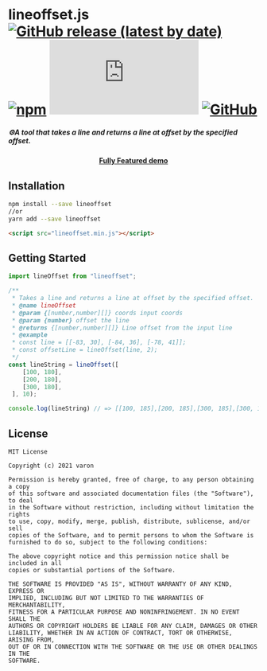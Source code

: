 lineoffset.js [![GitHub release (latest by date)](https://img.shields.io/github/v/release/cangshudada/lineOffset.svg?style=flat-square)](https://github.com/cangshudada/lineOffset/releases) [![npm](https://img.shields.io/npm/v/lineoffset.svg?style=flat-square)](https://www.npmjs.com/package/lineoffset) [![GitHub file size in bytes](https://img.shields.io/github/size/cangshudada/lineoffset/dist/lineOffset.min.js?style=flat-square)](https://github.com/cangshudada/lineOffset/tree/master/dist) [![GitHub](https://img.shields.io/github/license/cangshudada/lineOffset?style=flat-square)](https://github.com/cangshudada/lineOffset/blob/master/LICENSE)
===

##### ⚙A tool that takes a line and returns a line at offset by the specified offset.




<h4 align="center">
  <a href="https://www.cmappax.com/lineOffset">Fully Featured demo</a>
</h4>


## Installation
```bash
npm install --save lineoffset
//or
yarn add --save lineoffset
```

```html
<script src="lineoffset.min.js"></script>
```



## Getting Started

```javascript
import lineOffset from "lineoffset";

/**
 * Takes a line and returns a line at offset by the specified offset.
 * @name lineOffset
 * @param {[number,number][]} coords input coords
 * @param {number} offset the line
 * @returns {[number,number][]} Line offset from the input line
 * @example
 * const line = [[-83, 30], [-84, 36], [-78, 41]];
 * const offsetLine = lineOffset(line, 2);
 */
const lineString = lineOffset([
    [100, 180],
    [200, 180],
    [300, 180],	
 ], 10);

console.log(lineString) // => [[100, 185],[200, 185],[300, 185],[300, 175],[200, 175],[100, 175]]

```



## License

```
MIT License

Copyright (c) 2021 varon

Permission is hereby granted, free of charge, to any person obtaining a copy
of this software and associated documentation files (the "Software"), to deal
in the Software without restriction, including without limitation the rights
to use, copy, modify, merge, publish, distribute, sublicense, and/or sell
copies of the Software, and to permit persons to whom the Software is
furnished to do so, subject to the following conditions:

The above copyright notice and this permission notice shall be included in all
copies or substantial portions of the Software.

THE SOFTWARE IS PROVIDED "AS IS", WITHOUT WARRANTY OF ANY KIND, EXPRESS OR
IMPLIED, INCLUDING BUT NOT LIMITED TO THE WARRANTIES OF MERCHANTABILITY,
FITNESS FOR A PARTICULAR PURPOSE AND NONINFRINGEMENT. IN NO EVENT SHALL THE
AUTHORS OR COPYRIGHT HOLDERS BE LIABLE FOR ANY CLAIM, DAMAGES OR OTHER
LIABILITY, WHETHER IN AN ACTION OF CONTRACT, TORT OR OTHERWISE, ARISING FROM,
OUT OF OR IN CONNECTION WITH THE SOFTWARE OR THE USE OR OTHER DEALINGS IN THE
SOFTWARE.
```

